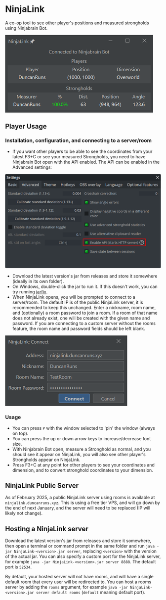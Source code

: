 # NinjaLink

A co-op tool to see other player's positions and measured strongholds using Ninjabrain Bot.

![The NinjaLink Client Application](NinjaLink.png)

## Player Usage

### Installation, configuration, and connecting to a server/room

- If you want other players to be able to see the coordinates from your latest F3+C or see your measured Strongholds,
  you need to have Ninjabrain Bot open with the API enabled. The API can be enabled in the Advanced settings:

![Ninjabrain Bot Advanced settings menu with Enable API highlighted with a red box.](NinjabrainBotSetting.png)

- Download the latest version's jar from releases and store it somewhere (ideally in its own folder).
- On Windows, double-click the jar to run it. If this doesn't work, you can try
  running [jarfix](https://johann.loefflmann.net/downloads/jarfix.exe).
- When NinjaLink opens, you will be prompted to connect to a server/room. The default IP is of the public NinjaLink
  server, it is recommended to keep this unchanged. Enter a nickname, room name, and (optionally) a room password to
  join a room. If a room of that name does not already exist, one will be created with the given name and password. If
  you are connecting to a custom server without the rooms feature, the room name and password fields should be left
  blank.

![The Connection Prompt for NinjaLink](connect.png)

### Usage

- You can press `P` with the window selected to 'pin' the window (always on top).
- You can press the up or down arrow keys to increase/decrease font size.
- With Ninjabrain Bot open, measure a Stronghold as normal, and you should see it appear on NinjaLink, you will also see
  other player's Strongholds appear on NinjaLink.
- Press F3+C at any point for other players to see your coordinates and dimension, and to convert stronghold coordinates
  to your dimension.

## NinjaLink Public Server

As of February 2025, a public NinjaLink server using rooms is available at `ninjalink.duncanruns.xyz`. This is using a
free tier VPS, and will go down by the end of next January, and the server will need to be replaced (IP will likely
not change).

## Hosting a NinjaLink server

Download the latest version's jar from releases and store it somewhere, then open a terminal or command prompt in the
same folder and run `java -jar NinjaLink-<version>.jar server`, replacing `<version>` with the version of the actual
jar. You can also specify a custom port for the NinjaLink server, for example
`java -jar NinjaLink-<version>.jar server 8888`. The default port is `52534`.

By default, your hosted server will not have rooms, and will have a single default room that every user will be
redirected to. You can host a rooms server by adding the `rooms` argument, for example
`java -jar NinjaLink-<version>.jar server default rooms` (`default` meaning default port).